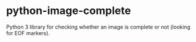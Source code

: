 # python-image-complete
Python 3 library for checking whether an image is complete or not (looking for EOF markers).
